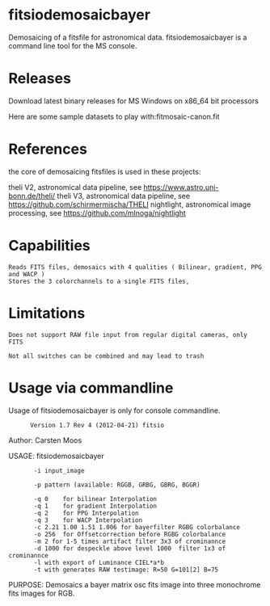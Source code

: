 # fitsiodemosaicbayer

Demosaicing of a fitsfile for astronomical data.
fitsiodemosaicbayer is a command line tool for the MS console. 
# Releases

Download latest binary releases for MS Windows on x86_64 bit processors

Here are some sample datasets to play with:fitmosaic-canon.fit


# References

the core of demosaicing fitsfiles is used in these projects:

theli V2,  astronomical data pipeline,      see https://www.astro.uni-bonn.de/theli/
theli V3,  astronomical data pipeline,      see https://github.com/schirmermischa/THELI
nightlight, astronomical image processing,  see https://github.com/mlnoga/nightlight


# Capabilities

    Reads FITS files, demosaics with 4 qualities ( Bilinear, gradient, PPG and WACP )
    Stores the 3 colorchannels to a single FITS files,

# Limitations

    Does not support RAW file input from regular digital cameras, only FITS
    
    Not all switches can be combined and may lead to trash

# Usage via commandline

Usage of fitsiodemosaicbayer is only for console commandline.

          Version 1.7 Rev 4 (2012-04-21) fitsio

  Author: Carsten Moos

  USAGE:  fitsiodemosaicbayer
  
           -i input_image
           
           -p pattern (available: RGGB, GRBG, GBRG, BGGR)
           
           -q 0    for bilinear Interpolation
           -q 1    for gradient Interpolation
           -q 2    for PPG Interpolation
           -q 3    for WACP Interpolation
           -c 2.21 1.00 1.51 1.006 for bayerfilter RGBG colorbalance
           -o 256  for Offsetcorrection before RGBG colorbalance
           -m 2 for 1-5 times artifact filter 3x3 of crominannce
           -d 1000 for despeckle above level 1000  filter 1x3 of crominannce
           -l with export of Luminance CIEL*a*b
           -t with generates RAW testimage: R=50 G=101[2] B=75
           
  PURPOSE: Demosaics a bayer matrix osc fits image into three monochrome fits images for RGB.
